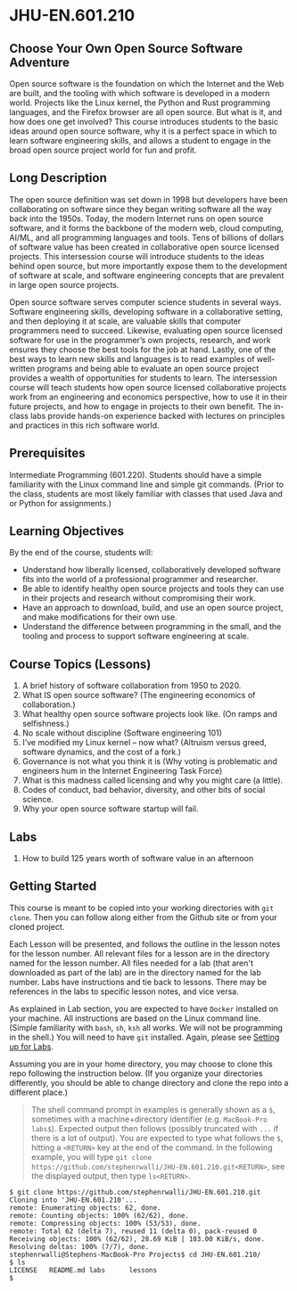 # JHU-EN.601.210
## Choose Your Own Open Source Software Adventure
Open source software is the foundation on which the Internet and the Web are built, and the tooling with which software is developed in a modern world. Projects like the Linux kernel, the Python and Rust programming languages, and the Firefox browser are all open source. But what is it, and how does one get involved? This course introduces students to the basic ideas around open source software, why it is a perfect space in which to learn software engineering skills, and allows a student to engage in the broad open source project world for fun and profit. 

## Long Description 
The open source definition was set down in 1998 but developers have been collaborating on software since they began writing software all the way back into the 1950s. Today, the modern Internet runs on open source software, and it forms the backbone of the modern web, cloud computing, AI/ML, and all programming languages and tools. Tens of billions of dollars of software value has been created in collaborative open source licensed projects. This intersession course will introduce students to the ideas behind open source, but more importantly expose them to the development of software at scale, and software engineering concepts that are prevalent in large open source projects. 

Open source software serves computer science students in several ways. Software engineering skills, developing software in a collaborative setting, and then deploying it at scale, are valuable skills that computer programmers need to succeed. Likewise, evaluating open source licensed software for use in the programmer’s own projects, research, and work ensures they choose the best tools for the job at hand. Lastly, one of the best ways to learn new skills and languages is to read examples of well-written programs and being able to evaluate an open source project provides a wealth of opportunities for students to learn. 
The intersession course will teach students how open source licensed collaborative projects work from an engineering and economics perspective, how to use it in their future projects, and how to engage in projects to their own benefit. The in-class labs provide hands-on experience backed with lectures on principles and practices in this rich software world. 

## Prerequisites  
Intermediate Programming (601.220). Students should have a simple familiarity with the Linux command line and simple git commands. (Prior to the class, students are most likely familiar with classes that used Java and or Python for assignments.) 

## Learning Objectives 
By the end of the course, students will:
* Understand how liberally licensed, collaboratively developed software fits into the world of a professional programmer and researcher. 
* Be able to identify healthy open source projects and tools they can use in their projects and research without compromising their work. 
* Have an approach to download, build, and use an open source project, and make modifications for their own use. 
* Understand the difference between programming in the small, and the tooling and process to support software engineering at scale. 
   
## Course Topics (Lessons)
1. A brief history of software collaboration from 1950 to 2020. 
1. What IS open source software? (The engineering economics of collaboration.)
1. What healthy open source software projects look like. (On ramps and selfishness.)
1. No scale without discipline (Software engineering 101)
1. I’ve modified my Linux kernel – now what? (Altruism versus greed, software dynamics, and the cost of a fork.)
1. Governance is not what you think it is (Why voting is problematic and engineers hum in the Internet Engineering Task Force)
1. What is this madness called licensing and why you might care (a little).
1. Codes of conduct, bad behavior, diversity, and other bits of social science.
1. Why your open source software startup will fail.

## Labs
1. How to build 125 years worth of software value in an afternoon

## Getting Started
This course is meant to be copied into your working directories with `git clone`. 
Then you can follow along either from the Github site or from your cloned project. 

Each Lesson will be presented, and follows the outline in the lesson notes for the lesson number. 
All relevant files for a lesson are in the directory named for the lesson number. 
All files needed for a lab (that aren't downloaded as part of the lab) are in the directory named for the lab number. 
Labs have instructions and tie back to lessons. 
There may be references in the labs to specific lesson notes, and vice versa. 

As explained in Lab section, you are expected to have `Docker` installed on your machine.
All instructions are based on the Linux command line. (Simple familiarity with `bash`, `sh`, `ksh` all works. We will not be programming in the shell.) 
You will need to have `git` installed. Again, please see [Setting up for Labs](https://github.com/stephenrwalli/JHU-EN.601.210/tree/main/labs#setting-up-for-labs). 

Assuming you are in your home directory, you may choose to clone this repo following the instruction below. 
(If you organize your directories differently, you should be able to change directory and clone the repo into a different place.)

> The shell command prompt in examples is generally shown as a `$`, sometimes with a machine+directory identifier (e.g. `MacBook-Pro labs$`).
> Expected output then follows (possibly truncated with `...` if there is a lot of output). 
> You are expected to type what follows the `$`, hitting a `<RETURN>` key at the end of the command.
> In the following example, you will type `git clone https://github.com/stephenrwalli/JHU-EN.601.210.git<RETURN>`, see the displayed output, 
> then type `ls<RETURN>`. 

```
$ git clone https://github.com/stephenrwalli/JHU-EN.601.210.git
Cloning into 'JHU-EN.601.210'...
remote: Enumerating objects: 62, done.
remote: Counting objects: 100% (62/62), done.
remote: Compressing objects: 100% (53/53), done.
remote: Total 62 (delta 7), reused 11 (delta 0), pack-reused 0
Receiving objects: 100% (62/62), 28.69 KiB | 103.00 KiB/s, done.
Resolving deltas: 100% (7/7), done.
stephenrwalli@Stephens-MacBook-Pro Projects$ cd JHU-EN.601.210/
$ ls
LICENSE   README.md labs      lessons
$
```



